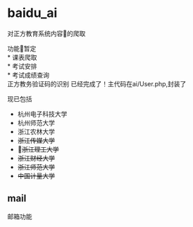 # baidu_ai 
对正方教育系统内容的爬取

功能暂定  
    * 课表爬取  
    * 考试安排  
    * 考试成绩查询  
正方教务验证码的识别
已经完成了！主代码在ai/User.php,封装了

现已包括
* 杭州电子科技大学
* 杭州师范大学
* 浙江农林大学
* ~~浙江传媒大学~~
* ~~浙江理工大学~~
* ~~浙江财经大学~~
* ~~浙江师范大学~~
* ~~中国计量大学~~

## mail 

邮箱功能